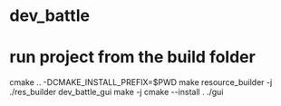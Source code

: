 # dev_battle
# run project from the build folder

cmake .. -DCMAKE_INSTALL_PREFIX=$PWD
make resource_builder -j
./res_builder dev_battle_gui
make -j
cmake --install .
./gui 